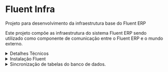 # Fluent Infra

Projeto para desenvolvimento da infraestrutura base do Fluent ERP

Este projeto compõe as infraestrutura do sistema Fluent ERP sendo utilizado como componente de comunicação entre o Fluent ERP e o mundo externo.


<details><summary>Detalhes Técnicos</summary>


## Estrutura de diretórios do Fluent

Recomendamos que a estrutura de diretórios do ambiente Fluent ERP seja organizado como segue:

| Diretórios | Descrição |
| ------ | ------ |
| Fluent | Raíz do projeto |
| Fluent/Application | Ambiente de produção |
| Fluent/Application/System/Lib32 | Bibliotecas 32bits |
| Fluent/Application/System/Lib64 | Bibliotecas 64bits |

## Lista de Bibliotecas

A seguir estão descritas as bibliotecas necessárias para execução do programa agrupadas por função

### Conexão com o banco de dados PostgreSQL

| Biblioteca | Versão | Path Relativo |
| ---- | --- | --- |
| libcrypto-1_1.dll | 1.1.1.3 | System\Lib32 |
| libiconv-2.dll | 1.14.0.0 | System\Lib32 |
| libintl-8.dll | 0.19.0.0 | System\Lib32 |
| libpq.dll | 10.0.10.19261 | System\Lib32 |
| libssl-1_1.dll | 1.1.1.3 | System\Lib32 |

### Criptografia SSL

| Biblioteca | Versão | Path Relativo |
| ---- | --- | --- |
| libeay32.dll | 1.0.2.19 | Win32 |
| ssleay32.dll | 1.0.2.19 | Win32 |
| libiconv.dll | 1.14.0.0 | Win32 |
| libiconv-2.dll | 1.14.0.0 | Win32 |
| libxml2.dll |  | Win32 |

### SAT Elgin Linker II / Smart SAT

| Biblioteca | Versão | Path Relativo |
| ---- | --- | --- |
| sat_elgin.dll | 5.0.2.0 | System\Lib32 |
| zlib.dll | 1.2.3.0 | System\Lib32 |

*Renomear arquivo dllsat.dll para sat_elgin.dll*

### SAT DIMEP D-SAT 2.0

| Biblioteca | Versão | Path Relativo |
| ---- | --- | --- |
| sat_dimep.dll | 4.6.1.0 | System\Lib32 |

*Renomear arquivo dllsat.dll para sat_dimep.dll*

### SAT Bematech

| Biblioteca | Versão | Path Relativo |
| ---- | --- | --- |
| sat_bematech.dll | 1.0.2.35 | System\Lib32 |

*Renomear arquivo dllsat.dll para sat_bematech.dll*
*Para que este SAT funcione é necessário copiar o arquivo bemasat.xml na pasta de sistema do Windows.*
-  *Windows 32 bits = C:\Windows\System32*
-  *Windows 64 bits = C:\Windows\SysWOW64*

</details>


<details><summary>Instalação Fluent</summary>


#
- Criar Grupo de usuários, no caso para o fluent o mc_tupi. Para isso é necessário acessar o bando de dados via terminal/cmd/ps, uma vez dentro do psql postgres=#

    Execute:


  ~~~postgres
      create role mc_tupi superuser createdb createrole nologin connection limit -1;
  ~~~
      Saída terminal:
      postgres=#  create role mc_tupi superuser createdb createrole nologin connection limit -1;
      CREATE ROLE 

  ~~~postgres
      create database NomedoBancoDeDados with owner mc_tupi;
  ~~~
      Saída terminal: 
      postgres=# create database NomedoBancoDeDados with owner mc_tupi;
      CREATE DATABASE

- Configurar conexão do fluent com banco de dados criado
- Na raiz do programa "\Fluent\Win32" Existe um binário  Utils.exe, execute ele.
- - Clique em selecionar
- - Conexões
- - Nova Conexão
- - Em servidor, insira o endereço do servidor
- - Em Banco de Dados, coloque o nome do bando de dados criado anteriormente.
- - Em senha coloque a senha do banco de dados
- -  Clique em Salvar
- - Agora clique bom botão direito do mouse sobre a conexão criada, em seguida "Testar Conexão", Saída experada:
      
         Conexão com êxito. Tempo para conexão 00:00:036
        -> Host: 127.0.0.1:5432.
        -> Servidor: nomedobancodedados:postgres.
- - Após "Conexão com êxito".
</details>
<details><summary>
Sincronização de tabelas do banco de dados.
</summary>
- Crucial 
- - certifique-se de ja existir uma versão, caso não tenha ela pode ser criada se você tiver conexão com bando de dados "fluent", você pode ver e alterar onde será salva a versão utilizando o utils.exe - .

- - certifique-se que chave "Fluent\System\key.psw" do sistema esta correta, são 2 opções.

- - chave de desenvolvimento "c0002.psw" (https://fluent.conceitho.com/keys/c0002.psw) 
- - chave de oficial do cliente  "NomeChaveoficial.psw" (https://fluent.conceitho.com/keys/) 
- Com a chave correta  abra o Utils "Fluent\Win32\Utils.exe", selecione a conexão criada nos passos anteriores
- Clica em "Perfis para Conexão", clica em "+" Preencha o numero do perfil que não estiver em uso, uma descrição, (ex: Desenvolvimento), escolha a empresa 0000 - jfr Tecnologia E Sistemas Ltda - epp, selecione a conexão com banco de dados "fluent", onde dicionário(crucial para funcionar), clique em aplicar.
- Selecione a conexão pgsql fluent
- Clique em "Gerar Versão..." para gerar uma versão do dicionário de distribuição.
- Selecione o perfil Criado  "Desenvolvimento(perfil conectado com banco "fluent")" e clique em criar. 
- ATENÇÃO: Essa parte devemos tomar extremo cuidado pois um passo errado pode causar danos irreversíveis  no banco de dados. Na seleção "Perfil" é o banco de dados o qual vai receber as alterações de versão, Na seleção "Repositório Base" você deve selecionar a versão do dicionário criada anteriormente.
- Com o "Perfil" e "Repositório Base" Selecionados corretamente:
- - Marque a opção troca de dicionário e clique em sincronizar e aguarde o longo processo, o  Utils pode parar de responder ou aparentar travado, porém o processo ainda ocorre no banco de dados, então aguarde pois mesmo máquinas mais potentes ainda levam 20 minutos para processar.
- - Apos a troca finalizar, irá aparecer alguns erros devido algumas visões que ainda não existiam, então agora desmarque a opção "Troca de Dicionário" e clique em sincronizar e repita o processo 2 vezes.

- Agora o Fluent "C:\Fluent\Win32\Fluent.exe" pode ser utlizado.

</details>


</details>
